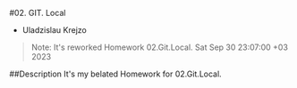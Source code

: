 #02. GIT. Local
* Uladzislau Krejzo
>Note: It's reworked Homework 02.Git.Local.
Sat Sep 30 23:07:00 +03 2023

##Description
It's my belated Homework for 02.Git.Local.
